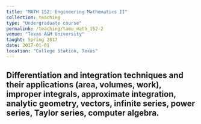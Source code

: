 ```yaml
---
title: "MATH 152: Engineering Mathematics II"
collection: teaching
type: "Undergraduate course"
permalink: /teaching/tamu_math_152-2
venue: "Texas A&M University"
taught: Spring 2017
date: 2017-01-01
location: "College Station, Texas"
---
```


## Differentiation and integration techniques and their applications (area, volumes, work), improper integrals, approximate integration, analytic geometry, vectors, infinite series, power series, Taylor series, computer algebra.